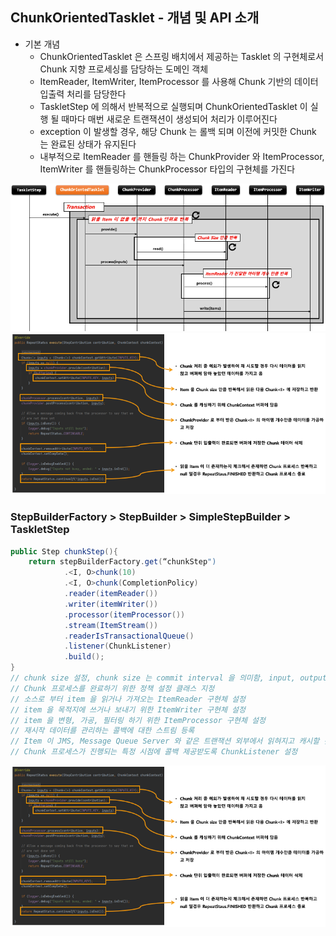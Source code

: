 ## ChunkOrientedTasklet - 개념 및 API 소개

- 기본 개념
    - ChunkOrientedTasklet 은 스프링 배치에서 제공하는 Tasklet 의 구현체로서 Chunk 지향 프로세싱를 담당하는 도메인 객체
    - ItemReader, ItemWriter, ItemProcessor 를 사용해 Chunk 기반의 데이터 입출력 처리를 담당한다
    - TaskletStep 에 의해서 반복적으로 실행되며 ChunkOrientedTasklet 이 실행 될 때마다 매번 새로운 트랜잭션이 생성되어 처리가 이루어진다
    - exception 이 발생할 경우, 해당 Chunk 는 롤백 되며 이전에 커밋한 Chunk 는 완료된 상태가 유지된다
    - 내부적으로 ItemReader 를 핸들링 하는 ChunkProvider 와 ItemProcessor, ItemWriter 를 핸들링하는 ChunkProcessor 타입의 구현체를 가진다

<img src="../../images/section07/chunk-orient-tasklet.png" alt="chunk-orient-tasklet">
<img src="../../images/section07/chunk-orient-tasklet2.png" alt="chunk-orient-tasklet2">

### StepBuilderFactory > StepBuilder > SimpleStepBuilder  > TaskletStep

```java
public Step chunkStep(){
    return stepBuilderFactory.get(“chunkStep")
            .<I, O>chunk(10)
            .<I, O>chunk(CompletionPolicy)
            .reader(itemReader())
            .writer(itemWriter())
            .processor(itemProcessor())
            .stream(ItemStream())
            .readerIsTransactionalQueue()
            .listener(ChunkListener)
            .build();
}
// chunk size 설정, chunk size 는 commit interval 을 의미함, input, output 제네릭타입 설정, 
// Chunk 프로세스를 완료하기 위한 정책 설정 클래스 지정
// 소스로 부터 item 을 읽거나 가져오는 ItemReader 구현체 설정
// item 을 목적지에 쓰거나 보내기 위한 ItemWriter 구현체 설정
// item 을 변형, 가공, 필터링 하기 위한 ItemProcessor 구현체 설정
// 재시작 데이터를 관리하는 콜백에 대한 스트림 등록
// Item 이 JMS, Message Queue Server 와 같은 트랜잭션 외부에서 읽혀지고 캐시할 것인지 여부, 기본값은 false
// Chunk 프로세스가 진행되는 특정 시점에 콜백 제공받도록 ChunkListener 설정
```

<img src="../../images/section07/chunk-orient-tasklet2.png" alt="chunk-orient-tasklet2">
